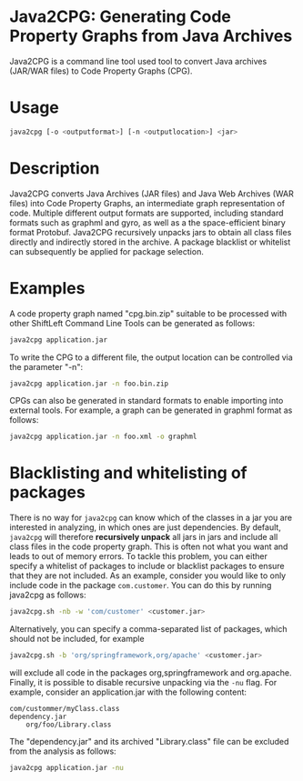 # Java2CPG: Generating Code Property Graphs from Java Archives

Java2CPG is a command line tool used tool to convert Java archives
(JAR/WAR files) to Code Property Graphs (CPG).

# Usage

```bash
java2cpg [-o <outputformat>] [-n <outputlocation>] <jar>
```

# Description

Java2CPG converts Java Archives (JAR files) and Java Web Archives (WAR
files) into Code Property Graphs, an intermediate graph representation
of code. Multiple different output formats are supported, including
standard formats such as graphml and gyro, as well as a the
space-efficient binary format Protobuf. Java2CPG recursively unpacks
jars to obtain all class files directly and indirectly stored in the
archive. A package blacklist or whitelist can subsequently be applied
for package selection.

# Examples

A code property graph named "cpg.bin.zip" suitable to be processed
with other ShiftLeft Command Line Tools can be generated as follows:

```bash
java2cpg application.jar
```

To write the CPG to a different file, the output location can be controlled via the parameter "-n":

```bash
java2cpg application.jar -n foo.bin.zip
```

CPGs can also be generated in standard formats to enable importing into external tools. For example, a graph can be generated in graphml format as follows:

```bash
java2cpg application.jar -n foo.xml -o graphml
```

# Blacklisting and whitelisting of packages

There is no way for `java2cpg` can know which of the classes in a jar you are interested in analyzing, in which ones are just dependencies. By default, `java2cpg` will therefore **recursively unpack** all jars in jars and include all class files in the code property graph. This is often not what you want and leads to out of memory errors. To tackle this problem, you can either specify a whitelist of packages to include or blacklist packages to ensure that they are not included. As an example, consider you would like to only include code in the package `com.customer`. You can do this by running java2cpg as follows:

```bash
java2cpg.sh -nb -w 'com/customer' <customer.jar>
```

Alternatively, you can specify a comma-separated list of packages, which should not be included, for example

```bash
java2cpg.sh -b 'org/springframework,org/apache' <customer.jar>
```
will exclude all code in the packages org,springframework and
org.apache. Finally, it is possible to disable recursive unpacking via
the `-nu` flag. For example, consider an application.jar with the
following content:

```
com/custommer/myClass.class
dependency.jar
    org/foo/Library.class
```

The "dependency.jar" and its archived "Library.class" file can be
excluded from the analysis as follows:

```bash
java2cpg application.jar -nu
```